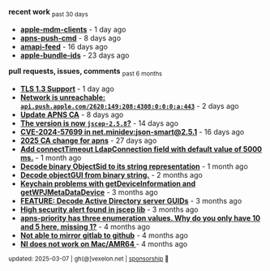 **recent work** <sub>past 30 days</sub>

  - **[apple-mdm-clients](https://github.com/petarov/apple-mdm-clients)** - 1 day ago
  - **[apns-push-cmd](https://github.com/petarov/apns-push-cmd)** - 8 days ago
  - **[amapi-feed](https://github.com/petarov/amapi-feed)** - 16 days ago
  - **[apple-bundle-ids](https://github.com/petarov/apple-bundle-ids)** - 23 days ago

**pull requests, issues, comments** <sub>past 6 months</sub>

  - **[TLS 1.3 Support](https://github.com/eclipse-vertx/vert.x/issues/2729#issuecomment-2701144322)** - 1 day ago
  - **[Network is unreachable: `api.push.apple.com/2620:149:208:4308:0:0:0:a:443`](https://github.com/jchambers/pushy/issues/1044#issuecomment-2698360200)** - 2 days ago
  - **[Update APNS CA](https://github.com/petarov/apns-push-cmd/issues/11)** - 8 days ago
  - **[The version is now `jscep-2.5.8`?](https://github.com/seize-the-dave/jscep/issues/364)** - 14 days ago
  - **[CVE-2024-57699 in net.minidev:json-smart@2.5.1](https://github.com/AzureAD/microsoft-authentication-library-for-java/issues/908#issuecomment-2666788607)** - 16 days ago
  - **[2025 CA change for apns](https://github.com/jchambers/pushy/issues/1098#issuecomment-2642780976)** - 27 days ago
  - **[Add connectTimeout LdapConnection field with default value of 5000 ms.](https://github.com/fengtan/ldap-explorer/pull/63)** - 1 month ago
  - **[Decode binary ObjectSid to its string representation](https://github.com/fengtan/ldap-explorer/pull/62)** - 1 month ago
  - **[Decode objectGUI from binary string.](https://github.com/fengtan/ldap-explorer/pull/60#issuecomment-2560302176)** - 2 months ago
  - **[Keychain problems with getDeviceInformation and getWPJMetaDataDevice](https://github.com/AzureAD/microsoft-authentication-library-for-objc/issues/2393)** - 3 months ago
  - **[FEATURE: Decode Active Directory server GUIDs](https://github.com/fengtan/ldap-explorer/issues/33#issuecomment-2483148204)** - 3 months ago
  - **[High security alert found in jscep lib](https://github.com/seize-the-dave/jscep/issues/304#issuecomment-2468942681)** - 3 months ago
  - **[apns-priority has three enumeration values. Why do you only have 10 and 5 here, missing 1?](https://github.com/jchambers/pushy/issues/1088#issuecomment-2454831973)** - 4 months ago
  - **[Not able to mirror gitlab to github](https://github.com/cooperspencer/gickup/issues/200#issuecomment-2440167283)** - 4 months ago
  - **[NI does not work on Mac/AMR64 ](https://github.com/mukel/llama3.java/issues/19#issuecomment-2414532091)** - 4 months ago

<sub>updated: 2025-03-07 | gh(@]vexelon.net | [sponsorship](https://liberapay.com/petarov) :heart_decoration:</sub>